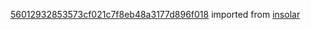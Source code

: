 [56012932853573cf021c7f8eb48a3177d896f018](https://github.com/insolar/insolar/commit/56012932853573cf021c7f8eb48a3177d896f018) imported from [insolar](https://github.com/insolar/insolar)
